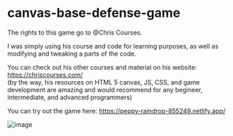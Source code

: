 # canvas-base-defense-game<br>
The rights to this game go to @Chris Courses.

I was simply using his course and code for learning purposes, as well as modifying and tweaking a parts of the code.

You can check out his other courses and material on his website: https://chriscourses.com/ <br>
(by the way, his resources on HTML 5 canvas, JS, CSS, and game development are amazing and would recommend for any begineer, intermediate, and advanced programmers)

You can try out the game here: https://peppy-raindrop-855249.netlify.app/

![image](https://user-images.githubusercontent.com/107896951/177020119-e9ddeb82-b223-4787-8178-3989f2db7ccd.png)






